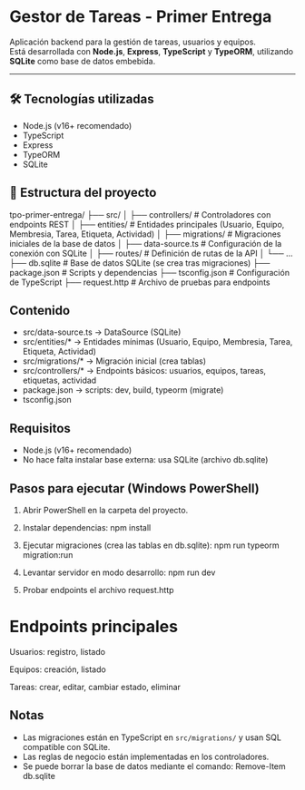 # Gestor de Tareas - Primer Entrega

Aplicación backend para la gestión de tareas, usuarios y equipos.  
Está desarrollada con **Node.js**, **Express**, **TypeScript** y **TypeORM**, utilizando **SQLite** como base de datos embebida.  

---

## 🛠️ Tecnologías utilizadas
- Node.js (v16+ recomendado)
- TypeScript
- Express
- TypeORM
- SQLite




## 📂 Estructura del proyecto
tpo-primer-entrega/
├── src/
│ ├── controllers/ # Controladores con endpoints REST
│ ├── entities/ # Entidades principales (Usuario, Equipo, Membresia, Tarea, Etiqueta, Actividad)
│ ├── migrations/ # Migraciones iniciales de la base de datos
│ ├── data-source.ts # Configuración de la conexión con SQLite
│ ├── routes/ # Definición de rutas de la API
│ └── ...
├── db.sqlite # Base de datos SQLite (se crea tras migraciones)
├── package.json # Scripts y dependencias
├── tsconfig.json # Configuración de TypeScript
├── request.http # Archivo de pruebas para endpoints




## Contenido
- src/data-source.ts        -> DataSource (SQLite)
- src/entities/*            -> Entidades mínimas (Usuario, Equipo, Membresia, Tarea, Etiqueta, Actividad)
- src/migrations/*          -> Migración inicial (crea tablas)
- src/controllers/*         -> Endpoints básicos: usuarios, equipos, tareas, etiquetas, actividad
- package.json              -> scripts: dev, build, typeorm (migrate)
- tsconfig.json

## Requisitos
- Node.js (v16+ recomendado)
- No hace falta instalar base externa: usa SQLite (archivo db.sqlite)




## Pasos para ejecutar (Windows PowerShell)
1. Abrir PowerShell en la carpeta del proyecto.
2. Instalar dependencias:
   npm install

3. Ejecutar migraciones (crea las tablas en db.sqlite):
   npm run typeorm migration:run  

4. Levantar servidor en modo desarrollo:
   npm run dev

5. Probar endpoints el archivo request.http



# Endpoints principales

Usuarios: registro, listado

Equipos: creación, listado

Tareas: crear, editar, cambiar estado, eliminar

## Notas
- Las migraciones están en TypeScript en `src/migrations/` y usan SQL compatible con SQLite.
- Las reglas de negocio están implementadas en los controladores.
- Se puede borrar la base de datos mediante el comando: Remove-Item db.sqlite 
